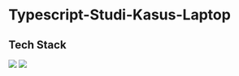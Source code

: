 # Typescript-Studi-Kasus-Laptop

## Tech Stack
<img src="https://img.shields.io/badge/Javascript-F7DF1E?logo=Javascript&logoColor=white&style=ShieldStyle" />
<img src="https://img.shields.io/badge/Typescript-3178C6?logo=Javascript&logoColor=white&style=ShieldStyle" />
